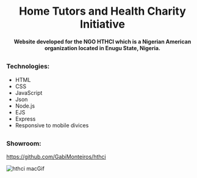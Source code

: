 

<h1 align="center">Home Tutors and Health Charity Initiative</h1>
<h4 align="center">Website developed for the NGO HTHCI which is a Nigerian American organization located in Enugu State, Nigeria.</h4>

##
<h3 align="left">Technologies:</h3>

<div>
  
  - HTML
  - CSS
  - JavaScript 
  - Json
  - Node.js
  - EJS
  - Express
  - Responsive to mobile divices 
  
</div>



##
<h3 align="left">Showroom:</h3>

https://github.com/GabiMonteiros/hthci


![hthci macGif](https://user-images.githubusercontent.com/65348563/178222673-39e56fb4-5137-4f05-a23a-07523ddb1051.gif)
